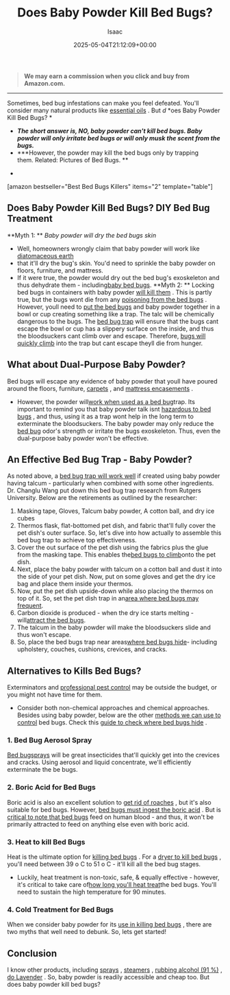 ﻿---
author: Isaac
layout: post
title: Does Baby Powder Kill Bed Bugs?
date: '2025-05-04T21:12:09+00:00'
categories:
- Bed Bugs
- Guide
tags: []
slug: /does-baby-powder-kill-bed-bugs/
lastmod: 2025-05-07T12:21:26+03:00
---
> **We may earn a commission when you click and buy from Amazon.com.**
>

---
Sometimes, bed bug infestations can make you feel
defeated. You'll consider many natural products like
[essential oils](https://pestpolicy.com/essential-oils-for-bed-bugs/)
. But
*d*
*oes Baby Powder Kill Bed Bugs? *
- ***The short answer is, NO, baby powder can't kill bed bugs. Baby powder will only irritate bed bugs or will only musk the scent from the bugs.***
- ***However, the powder may kill the bed bugs only by trapping them. Related: Pictures of Bed Bugs. **
*
[amazon bestseller="Best Bed Bugs Killers" items="2" template="table"]
## Does Baby Powder Kill Bed Bugs? DIY Bed Bug Treatment
**Myth 1: **
*Baby powder will dry the bed bugs skin*
- Well, homeowners wrongly claim that baby powder will work like
[diatomaceous earth](https://pestpolicy.com/does-diatomaceous-earth-kill-bed-bugs/)
- that it'll dry the bug's skin.
You'd need to sprinkle the baby powder on floors, furniture, and mattress.
- If it were true, the powder would dry out the bed bug's exoskeleton and thus dehydrate them - including[baby bed bugs](https://pestpolicy.com/baby-bed-bugs/).
**Myth 2: **
Locking bed bugs in containers with baby powder
[will kill them](https://pestpolicy.com/does-lysol-kill-bed-bugs/)
. This is partly true, but the bugs wont die from any
[poisoning from the bed bugs](https://pestpolicy.com/home-remedies-for-bed-bugs/)
.
However, youll need to
[put the bed bugs](https://pestpolicy.com/what-does-bed-bug-poop-look-like/)
and baby powder together in a bowl or cup  creating something like a trap. The talc will be chemically dangerous to the bugs.
The
[bed bug trap](https://pestpolicy.com/best-bed-bug-traps/)
will ensure that the bugs cant escape  the bowl or cup has a slippery surface on the inside, and thus the bloodsuckers cant climb over and escape.
Therefore,
[bugs will quickly climb](https://pestpolicy.com/can-bed-bugs-climb-metal-or-plastic/)
into the trap but cant escape  theyll die from hunger.
## What about Dual-Purpose Baby Powder?
Bed bugs will escape any evidence of baby powder that youll have poured around the floors, furniture,
[carpets](https://pestpolicy.com/can-bed-bugs-live-in-carpet/)
, and
[mattress encasements](https://pestpolicy.com/best-bed-bug-mattress-encasements/)
.
- However, the powder will[work when used as a bed bug](https://pestpolicy.com/do-bed-bug-bombs-work/)trap.
Its important to remind you that baby powder talk isnt
[hazardous to bed bugs](https://pestpolicy.com/bed-bugs-vs-mites/)
, and thus, using it as a trap wont help in the long term to exterminate the bloodsuckers.
The baby powder may only reduce the
[bed bug](https://pestpolicy.com/pictures-of-bed-bug-bites/)
odor's strength or irritate the bugs exoskeleton. Thus, even the dual-purpose baby powder won't be effective.
## An Effective Bed Bug Trap - Baby Powder?
As noted above, a
[bed bug trap will work well](https://pestpolicy.com/how-to-get-rid-of-bed-bugs-fast/)
if created using baby powder having talcum - particularly when combined with some other ingredients.
Dr. Changlu Wang put down this bed bug trap research from Rutgers University. Below are the retirements as outlined by the researcher:
1. Masking tape, Gloves, Talcum baby powder, A cotton ball, and dry ice cubes
2. Thermos flask, flat-bottomed pet dish, and fabric that'll fully cover the pet dish's outer surface.
So, let's dive into how actually to assemble this bed bug trap to achieve top effectiveness.
1. Cover the out surface of the pet dish using the fabrics plus the glue from the masking tape. This enables the[bed bugs to climb](https://pestpolicy.com/bed-bug-bites-vs-mosquito-bites/)onto the pet dish.
2. Next, place the baby powder with talcum on a cotton ball and dust it into the side of your pet dish. Now, put on some gloves and get the dry ice bag and place them inside your thermos.
3. Now, put the pet dish upside-down while also placing the thermos on top of it. So, set the pet dish trap in an[area where bed bugs may frequent](https://pestpolicy.com/can-bed-bugs-live-outside/).
4. Carbon dioxide is produced - when the dry ice starts melting - will[attract the bed bugs](https://pestpolicy.com/can-you-see-bed-bugs/).
5. The talcum in the baby powder will make the bloodsuckers slide and thus won't escape.
6. So, place the bed bugs trap near areas[where bed bugs hide](https://pestpolicy.com/where-do-bed-bugs-hide/)- including upholstery, couches, cushions, crevices, and cracks.
## Alternatives to Kills Bed Bugs?
Exterminators and
[professional pest control](https://pestpolicy.com/flying-ants-vs-termites/)
may be outside the budget, or you might not have time for them.
- Consider both non-chemical approaches and chemical approaches.
Besides using baby powder, below are the other
[methods we can use to control](https://pestpolicy.com/top-7-natural-termite-control-can-easily/)
bed bugs. Check this
[guide to check where bed bugs hide](https://pestpolicy.com/where-do-bed-bugs-hide/)
.
### 1. Bed Bug Aerosol Spray
[Bed bugsprays](https://pestpolicy.com/proof-bed-bug-spray-review/)
will be great insecticides that'll quickly get into the crevices and cracks.
Using
aerosol and liquid concentrate, we'll efficiently exterminate the be bugs.
### 2. Boric Acid for Bed Bugs
Boric acid is also an excellent solution to
[get rid of roaches](https://pestpolicy.com/does-boric-acid-kill-roaches/)
, but it's also suitable for bed bugs. However,
[bed bugs must ingest the boric acid](https://pestpolicy.com/harris-bed-bug-killer-review/)
.
But is
[critical to note that bed bugs](https://pestpolicy.com/what-causes-bed-bugs/)
feed on human blood - and thus, it won't be primarily attracted to feed on anything else even with boric acid.
### 3. Heat to kill Bed Bugs
Heat is the ultimate option for
[killing bed bugs](https://pestpolicy.com/does-bleach-kill-bed-bugs/)
. For a
[dryer to kill bed bugs](https://pestpolicy.com/does-dryer-kill-bed-bugs/)
, you'll need between 39
o
C to 51
o
C - it'll kill all the bed bug stages.
- Luckily, heat treatment is non-toxic, safe, & equally effective - however, it's critical to take care of[how long you'll heat treat](http://www.vdacs.virginia.gov/pdf/bb-heat1.pdf)the bed bugs.
You'll need to sustain the high temperature for 90 minutes.
### 4. Cold Treatment for Bed Bugs
When we consider baby powder for its
[use in killing bed bugs](https://pestpolicy.com/does-bleach-kill-bed-bugs/)
, there are two myths that well need to debunk. So, lets get started!
## Conclusion
I know other products, including
[sprays](https://pestpolicy.com/best-bed-bug-spray/)
,
[steamers](https://pestpolicy.com/best-bed-bug-steamer/)
,
[rubbing alcohol (91 %)](https://pestpolicy.com/does-rubbing-alcohol-kill-bed-bugs/)
,
[do Lavender](https://pestpolicy.com/does-lavender-kill-bed-bugs/)
. So, baby powder is readily accessible and cheap too.
But
does baby powder kill bed bugs?